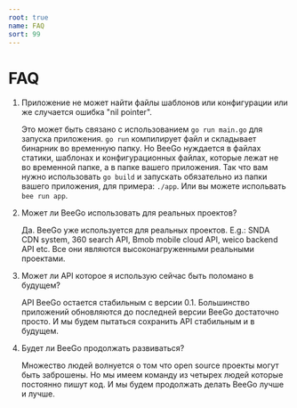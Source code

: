 ```yaml
---
root: true
name: FAQ
sort: 99
---
```


# FAQ

1. Приложение не может найти файлы шаблонов или конфигурации или же случается ошибка "nil pointer".

    Это может быть связано с использованием `go run main.go` для запуска приложения. `go run` компилирует файл и складывает бинарник во временную папку. Но BeeGo нуждается в файлах статики, шаблонах и конфигурационных файлах, которые лежат не во временной папке, а в папке вашего приложения. Так что вам нужно использовать `go build` и запускать обязательно из папки вашего приложения, для примера: `./app`. Или вы можете испольвать `bee run app`.

2. Может ли BeeGo использовать для реальных проектов?

    Да. BeeGo уже используется для реальных проектов. E.g.: SNDA CDN system, 360 search API, Bmob mobile cloud API, weico backend API etc. Все они являются высоконагруженными реальными проектами.

3. Может ли API которое я использую сейчас быть поломано в будущем?

    API BeeGo остается стабильным с версии 0.1. Большинство приложений обновляются до последней версии BeeGo достаточно просто. И мы будем пытаться сохранить API стабильным и в будущем.

4. Будет ли BeeGo продолжать развиваться?

    Множество людей волнуется о том что open source проекты могут быть заброшены. Но мы имеем команду из четырех людей которые постоянно пишут код. И мы будем продолжать делать BeeGo лучше и лучше.
